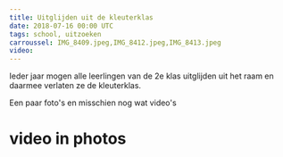 ```yaml
---
title: Uitglijden uit de kleuterklas
date: 2018-07-16 00:00 UTC
tags: school, uitzoeken
carroussel: IMG_8409.jpeg,IMG_8412.jpeg,IMG_8413.jpeg
video:
---
```

Ieder jaar mogen alle leerlingen van de 2e klas uitglijden uit het raam en daarmee verlaten ze de kleuterklas. 

Een paar foto's en misschien nog wat video's

# video in photos


